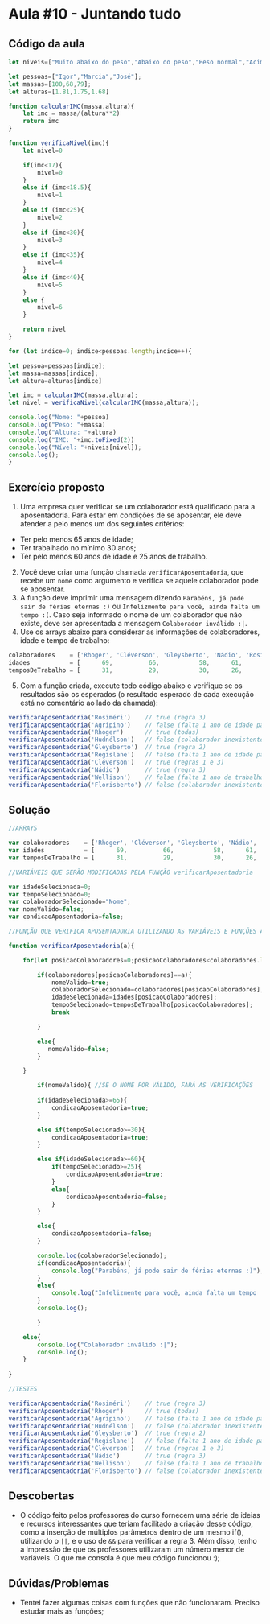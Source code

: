 # Aula #10 - Juntando tudo
## Código da aula
```javascript
let niveis=["Muito abaixo do peso","Abaixo do peso","Peso normal","Acima do peso","Obesidade Grau I","Obesidade Grau II","Obesidade Grau III"]

let pessoas=["Igor","Marcia","José"];
let massas=[100,68,79];
let alturas=[1.81,1.75,1.68]

function calcularIMC(massa,altura){
    let imc = massa/(altura**2)
    return imc
}

function verificaNivel(imc){
    let nivel=0

    if(imc<17){
        nivel=0
    }
    else if (imc<18.5){
        nivel=1
    }
    else if (imc<25){
        nivel=2
    }
    else if (imc<30){
        nivel=3
    }
    else if (imc<35){
        nivel=4
    }
    else if (imc<40){
        nivel=5
    }
    else {
        nivel=6
    }

    return nivel
}

for (let indice=0; indice<pessoas.length;indice++){

let pessoa=pessoas[indice];
let massa=massas[indice];
let altura=alturas[indice]

let imc = calcularIMC(massa,altura);
let nivel = verificaNivel(calcularIMC(massa,altura));

console.log("Nome: "+pessoa)
console.log("Peso: "+massa)
console.log("Altura: "+altura)
console.log("IMC: "+imc.toFixed(2))
console.log("Nível: "+niveis[nivel]);
console.log();
}
```
## Exercício proposto
1) Uma empresa quer verificar se um colaborador está qualificado para a aposentadoria. Para estar em condições de se aposentar, ele deve atender a pelo menos um dos seguintes critérios:
- Ter pelo menos 65 anos de idade;
- Ter trabalhado no mínimo 30 anos;
- Ter pelo menos 60 anos de idade e 25 anos de trabalho.
2) Você deve criar uma função chamada ```verificarAposentadoria```, que recebe um ```nome``` como argumento e verifica se aquele colaborador pode se aposentar.
3) A função deve imprimir uma mensagem dizendo ```Parabéns, já pode sair de férias eternas :)``` ou ```Infelizmente para você, ainda falta um tempo :(```. Caso seja informado o nome de um colaborador que não existe, deve ser apresentada a mensagem ```Colaborador inválido :|```.
4) Use os arrays abaixo para considerar as informações de colaboradores, idade e tempo de trabalho:
```javascript
colaboradores    = ['Rhoger', 'Cléverson', 'Gleysberto', 'Nádio', 'Rosiméri', 'Regislane', 'Agripino', 'Wellison']
idades           = [      69,          66,           58,      61,         60,          64,         59,         55]
temposDeTrabalho = [      31,          29,           30,      26,         25,          24,         26,         29]
```
5) Com a função criada, execute todo código abaixo e verifique se os resultados são os esperados (o resultado esperado de cada execução está no comentário ao lado da chamada):
```javascript
verificarAposentadoria('Rosiméri')    // true (regra 3)
verificarAposentadoria('Agripino')    // false (falta 1 ano de idade para regra 3)
verificarAposentadoria('Rhoger')      // true (todas)
verificarAposentadoria('Hudnélson')   // false (colaborador inexistente)
verificarAposentadoria('Gleysberto')  // true (regra 2)
verificarAposentadoria('Regislane')   // false (falta 1 ano de idade para regra 1 e 1 de trabalho para regra 3)
verificarAposentadoria('Cléverson')   // true (regras 1 e 3)
verificarAposentadoria('Nádio')       // true (regra 3)
verificarAposentadoria('Wellison')    // false (falta 1 ano de trabalho para regra 2)
verificarAposentadoria('Florisberto') // false (colaborador inexistente)
```
## Solução
```javascript
//ARRAYS

var colaboradores    = ['Rhoger', 'Cléverson', 'Gleysberto', 'Nádio', 'Rosiméri', 'Regislane', 'Agripino', 'Wellison']
var idades           = [      69,          66,           58,      61,         60,          64,         59,         55]
var temposDeTrabalho = [      31,          29,           30,      26,         25,          24,         26,         29]

//VARIÁVEIS QUE SERÃO MODIFICADAS PELA FUNÇÃO verificarAposentadoria

var idadeSelecionada=0;
var tempoSelecionado=0;
var colaboradorSelecionado="Nome";
var nomeValido=false;
var condicaoAposentadoria=false;

//FUNÇÃO QUE VERIFICA APOSENTADORIA UTILIZANDO AS VARIÁVEIS E FUNÇÕES ANTERIORES

function verificarAposentadoria(a){

    for(let posicaoColaboradores=0;posicaoColaboradores<colaboradores.length;posicaoColaboradores++){

        if(colaboradores[posicaoColaboradores]==a){
            nomeValido=true;
            colaboradorSelecionado=colaboradores[posicaoColaboradores];
            idadeSelecionada=idades[posicaoColaboradores];
            tempoSelecionado=temposDeTrabalho[posicaoColaboradores];
            break

        }

        else{
           nomeValido=false;
        }

    }

        if(nomeValido){ //SE O NOME FOR VÁLIDO, FARÁ AS VERIFICAÇÕES
        
        if(idadeSelecionada>=65){
            condicaoAposentadoria=true;
        }

        else if(tempoSelecionado>=30){
            condicaoAposentadoria=true;
        }

        else if(idadeSelecionada>=60){
            if(tempoSelecionado>=25){
                condicaoAposentadoria=true;
            }
            else{
                condicaoAposentadoria=false;
            }
        }

        else{
            condicaoAposentadoria=false;
        }

        console.log(colaboradorSelecionado);
        if(condicaoAposentadoria){
            console.log("Parabéns, já pode sair de férias eternas :)");
        }
        else{
            console.log("Infelizmente para você, ainda falta um tempo :(")
        }
        console.log();

        }

    else{
        console.log("Colaborador inválido :|");
        console.log();
    }
    
}

//TESTES

verificarAposentadoria('Rosiméri')    // true (regra 3)
verificarAposentadoria('Rhoger')      // true (todas)
verificarAposentadoria('Agripino')    // false (falta 1 ano de idade para regra 3)
verificarAposentadoria('Hudnélson')   // false (colaborador inexistente)
verificarAposentadoria('Gleysberto')  // true (regra 2)
verificarAposentadoria('Regislane')   // false (falta 1 ano de idade para regra 1 e 1 de trabalho para regra 3)
verificarAposentadoria('Cléverson')   // true (regras 1 e 3)
verificarAposentadoria('Nádio')       // true (regra 3)
verificarAposentadoria('Wellison')    // false (falta 1 ano de trabalho para regra 2)
verificarAposentadoria('Florisberto') // false (colaborador inexistente)
```
## Descobertas
- O código feito pelos professores do curso fornecem uma série de ideias e recursos interessantes que teriam facilitado a criação desse código, como a inserção de múltiplos parâmetros dentro de um mesmo if(), utilizando o ```||```, e o uso de ```&&``` para verificar a regra 3. Além disso, tenho a impressão de que os professores utilizaram um número menor de variáveis. O que me consola é que meu código funcionou :);
## Dúvidas/Problemas
- Tentei fazer algumas coisas com funções que não funcionaram. Preciso estudar mais as funções;